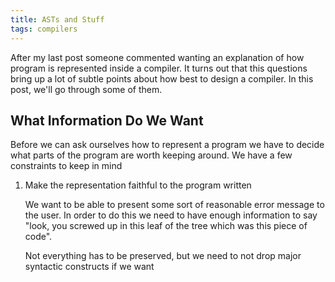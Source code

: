 ```yaml
---
title: ASTs and Stuff
tags: compilers
---
```


After my last post someone commented wanting an explanation of how program is
represented inside a compiler. It turns out that this questions bring up a lot
of subtle points about how best to design a compiler. In this post, we'll go
through some of them.

## What Information Do We Want

Before we can ask ourselves how to represent a program we have to decide what
parts of the program are worth keeping around. We have a few constraints to keep
in mind

 1. Make the representation faithful to the program written

    We want to be able to present some sort of reasonable error message to the
    user. In order to do this we need to have enough information to say "look,
    you screwed up in this leaf of the tree which was this piece of code".

    Not everything has to be preserved, but we need to not drop major syntactic
    constructs if we want
